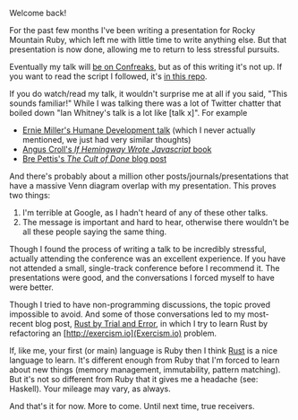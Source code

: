 Welcome back!

For the past few months I've been writing a presentation for Rocky Mountain Ruby, which left me with little time to write anything else. But that presentation is now done, allowing me to return to less stressful pursuits.

Eventually my talk will [be on Confreaks](http://confreaks.tv/events/rmr2015), but as of this writing it's not up. If you want to read the script I followed, it's [in this repo](https://github.com/IanWhitney/hemingway).

If you do watch/read my talk, it wouldn't surprise me at all if you said, "This sounds familiar!" While I was talking there was a lot of Twitter chatter that boiled down "Ian Whitney's talk is a lot like [talk x]". For example

- [Ernie Miller's Humane Development talk](https://twitter.com/GordonDiggs/status/647451494497677312) (which I never actually mentioned, we just had very similar thoughts)
- [Angus Croll's _If Hemingway Wrote Javascript_ book](https://twitter.com/steveklabnik/status/647107307965288448)
- [Bre Pettis's _The Cult of Done_ blog post](https://twitter.com/kerrizor/status/647107378949697537)

And there's probably about a million other posts/journals/presentations that have a massive Venn diagram overlap with my presentation. This proves two things:

1. I'm terrible at Google, as I hadn't heard of any of these other talks.
2. The message is important and hard to hear, otherwise there wouldn't be all these people saying the same thing.

Though I found the process of writing a talk to be incredibly stressful, actually attending the conference was an excellent experience. If you have not attended a small, single-track conference before I recommend it. The presentations were good, and the conversations I forced myself to have were better.

Though I tried to have non-programming discussions, the topic proved impossible to avoid. And some of those conversations led to my most-recent blog post, [Rust by Trial and Error](http://designisrefactoring.com/2015/10/02/rust-by-trial-and-error/), in which I try to learn Rust by refactoring an [http://exercism.io](Exercism.io) problem.

If, like me, your first (or main) language is Ruby then I think [Rust](https://www.rust-lang.org) is a nice language to learn. It's different enough from Ruby that I'm forced to learn about new things (memory management, immutability, pattern matching). But it's not so different from Ruby that it gives me a headache (see: Haskell). Your mileage may vary, as always.

And that's it for now. More to come. Until next time, true receivers.
